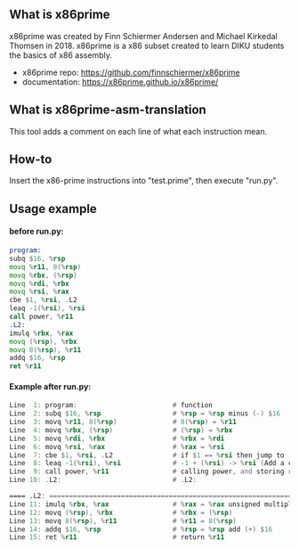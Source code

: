 ## What is x86prime
x86prime was created by Finn Schiermer Andersen and Michael Kirkedal Thomsen in 2018. x86prime is a x86 subset created to learn DIKU students the basics of x86 assembly. 

- x86prime repo: https://github.com/finnschiermer/x86prime
- documentation: https://x86prime.github.io/x86prime/

## What is x86prime-asm-translation
This tool adds a comment on each line of what each instruction mean. 

## How-to

Insert the x86-prime instructions into "test.prime", then execute "run.py".

## Usage example

#### before run.py:

```asm
program:
subq $16, %rsp
movq %r11, 8(%rsp)
movq %rbx, (%rsp)
movq %rdi, %rbx
movq %rsi, %rax
cbe $1, %rsi, .L2
leaq -1(%rsi), %rsi
call power, %r11
.L2:
imulq %rbx, %rax
movq (%rsp), %rbx
movq 8(%rsp), %r11
addq $16, %rsp
ret %r11
```

#### Example after run.py:

```asm
Line  1: program:                        # function
Line  2: subq $16, %rsp                  # %rsp = %rsp minus (-) $16
Line  3: movq %r11, 8(%rsp)              # 8(%rsp) = %r11
Line  4: movq %rbx, (%rsp)               # (%rsp) = %rbx
Line  5: movq %rdi, %rbx                 # %rbx = %rdi
Line  6: movq %rsi, %rax                 # %rax = %rsi
Line  7: cbe $1, %rsi, .L2               # if $1 == %rsi then jump to .L2
Line  8: leaq -1(%rsi), %rsi             # -1 + (%rsi) -> %rsi (Add a constant)
Line  9: call power, %r11                # calling power, and storing return address in %r11
Line 10: .L2:                            # .L2:

==== .L2: =============================================================
Line 11: imulq %rbx, %rax                # %rax = %rax unsigned multiplicate (*) %rbx
Line 12: movq (%rsp), %rbx               # %rbx = (%rsp)
Line 13: movq 8(%rsp), %r11              # %r11 = 8(%rsp)
Line 14: addq $16, %rsp                  # %rsp = %rsp add (+) $16
Line 15: ret %r11                        # return %r11
```
